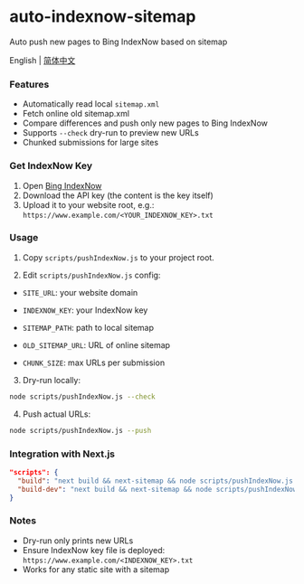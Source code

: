 # auto-indexnow-sitemap
Auto push new pages to Bing IndexNow based on sitemap

English | [简体中文](README.zh-CN.md)

### Features

* Automatically read local `sitemap.xml`
* Fetch online old sitemap.xml
* Compare differences and push only new pages to Bing IndexNow
* Supports `--check` dry-run to preview new URLs
* Chunked submissions for large sites

### Get IndexNow Key

1. Open [Bing IndexNow](https://www.bing.com/indexnow/getstarted)
2. Download the API key (the content is the key itself)
3. Upload it to your website root, e.g.: `https://www.example.com/<YOUR_INDEXNOW_KEY>.txt`


### Usage

1. Copy `scripts/pushIndexNow.js` to your project root.


2. Edit `scripts/pushIndexNow.js` config:

* `SITE_URL`: your website domain

* `INDEXNOW_KEY`: your IndexNow key

* `SITEMAP_PATH`: path to local sitemap

* `OLD_SITEMAP_URL`: URL of online sitemap

* `CHUNK_SIZE`: max URLs per submission

3. Dry-run locally:

```bash
node scripts/pushIndexNow.js --check
```

4. Push actual URLs:

```bash
node scripts/pushIndexNow.js --push
```

### Integration with Next.js

```json
"scripts": {
  "build": "next build && next-sitemap && node scripts/pushIndexNow.js --push",
  "build-dev": "next build && next-sitemap && node scripts/pushIndexNow.js --check"
}
```

### Notes

* Dry-run only prints new URLs
* Ensure IndexNow key file is deployed:
  `https://www.example.com/<INDEXNOW_KEY>.txt`
* Works for any static site with a sitemap
